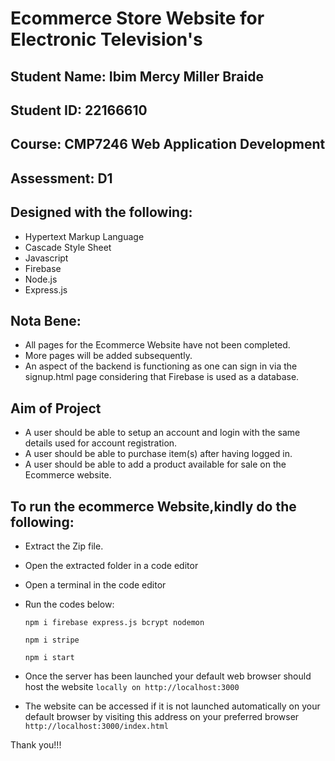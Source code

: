 # Ecommerce Store Website for Electronic Television's

## Student Name: Ibim Mercy Miller Braide
## Student ID: 22166610
## Course: CMP7246 Web Application Development
## Assessment: D1

## Designed with the following:
- Hypertext Markup Language 
- Cascade Style Sheet
- Javascript
- Firebase
- Node.js
- Express.js

## Nota Bene:
- All pages for the Ecommerce Website have not been completed.
- More pages will be added subsequently.
- An aspect of the backend is functioning as one can sign in via the signup.html page considering that Firebase is used as a database.

## Aim of Project

- A user should be able to setup an account and login with the same details used for account registration.
- A user should be able to purchase item(s) after having logged in.
- A user should be able to add a product available for sale on the Ecommerce website.

## To run the ecommerce Website,kindly do the following:

- Extract the Zip file. 
- Open the extracted folder in a code editor
- Open a terminal in the code editor
- Run the codes below:
	
	```
	npm i firebase express.js bcrypt nodemon
	```

	```
	npm i stripe
	```
	
	```
	npm i start
	```
- Once the server has been launched your default web browser should host the website `locally on http://localhost:3000`
- The website can be accessed if it is not launched automatically on your default browser by visiting this address on your preferred browser `http://localhost:3000/index.html` 



Thank you!!!
